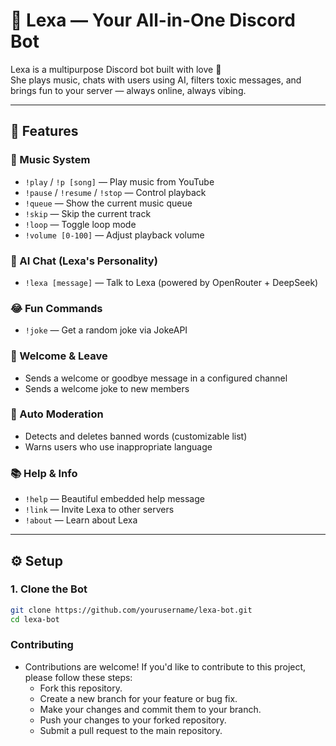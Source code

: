 ﻿# 💫 Lexa — Your All-in-One Discord Bot

Lexa is a multipurpose Discord bot built with love 💖  
She plays music, chats with users using AI, filters toxic messages, and brings fun to your server — always online, always vibing.

---

## 🚀 Features

### 🎵 Music System
- `!play` / `!p [song]` — Play music from YouTube
- `!pause` / `!resume` / `!stop` — Control playback
- `!queue` — Show the current music queue
- `!skip` — Skip the current track
- `!loop` — Toggle loop mode
- `!volume [0-100]` — Adjust playback volume

### 🤖 AI Chat (Lexa's Personality)
- `!lexa [message]` — Talk to Lexa (powered by OpenRouter + DeepSeek)

### 😂 Fun Commands
- `!joke` — Get a random joke via JokeAPI

### 👋 Welcome & Leave
- Sends a welcome or goodbye message in a configured channel
- Sends a welcome joke to new members

### 🧹 Auto Moderation
- Detects and deletes banned words (customizable list)
- Warns users who use inappropriate language

### 📚 Help & Info
- `!help` — Beautiful embedded help message
- `!link` — Invite Lexa to other servers
- `!about` — Learn about Lexa

---

## ⚙️ Setup

### 1. Clone the Bot
```bash
git clone https://github.com/yourusername/lexa-bot.git
cd lexa-bot
```

### Contributing
- Contributions are welcome! If you'd like to contribute to this project, please follow these steps:
   - Fork this repository.
   - Create a new branch for your feature or bug fix.
   - Make your changes and commit them to your branch.
   - Push your changes to your forked repository.
   - Submit a pull request to the main repository.
